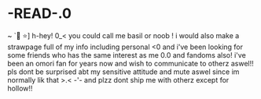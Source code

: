 # -READ-.0

~ `🍉 ⭐] h-hey! 0_< you could call me basil or noob ! i would also make a strawpage full of my info including personal <0 and i've been looking for some friends who has the same interest as me 0.0 and fandoms also! i've been an omori fan for years now and wish to communicate to otherz aswel!! pls dont be surprised abt my sensitive attitude and mute aswel since im normally lik that >.< -'- and plzz dont ship me with otherz except for hollow!!
